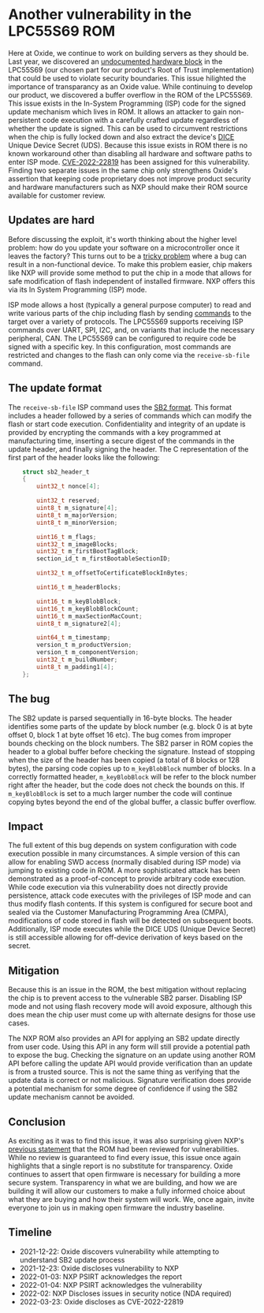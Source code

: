# Another vulnerability in the LPC55S69 ROM

Here at Oxide, we continue to work on building servers as they should be.
Last year, we discovered an [undocumented hardware block](https://oxide.computer/blog/lpc55)
in the LPC55S69 (our chosen part for our product's Root of Trust implementation) that could be used to
violate security boundaries. This issue hilighted the importance of transparancy
as an Oxide value. While continuing to develop our product,
we discovered a buffer overflow in the ROM of the LPC55S69. This issue exists
in the In-System Programming (ISP) code for the signed update mechanism which
lives in ROM. It allows an attacker to gain non-persistent code execution
with a carefully crafted update regardless of whether the update is signed. This can be used to circumvent restrictions when the
chip is fully locked down and also extract the device's [DICE](https://trustedcomputinggroup.org/work-groups/dice-architectures/) Unique Device Secret (UDS). Because this
issue exists in ROM there is no known workaround other than disabling all hardware and software paths to enter ISP mode.
[CVE-2022-22819](https://cve.mitre.org/cgi-bin/cvename.cgi?name=CVE-2022-22819) has been assigned for this vulnerability.
Finding two separate issues in the same chip only strengthens Oxide's
assertion that keeping code proprietary does not improve product
security and hardware manufacturers such as NXP should make their ROM source
available for customer review.

## Updates are hard

Before discussing the exploit, it's worth thinking about the higher level
problem: how do you update your software on a microcontroller once it leaves
the factory? This turns out to be a [tricky problem](https://interrupt.memfault.com/blog/device-firmware-update-cookbook)
where a bug can result in a non-functional device. To make this problem easier,
chip makers like NXP will provide some method to put the chip in a mode that
allows for safe modification of flash independent of installed firmware. NXP offers this via its In System
Programming (ISP) mode.

ISP mode allows a host (typically a general purpose computer) to read and write various parts of the chip including flash by sending [commands](https://github.com/NXPmicro/spsdk/blob/9caefd8b7a4183afe5d696a577b49383bac2c18d/spsdk/mboot/commands.py) to the target over a variety of protocols. The LPC55S69 supports receiving ISP commands over UART, SPI, I2C, and, on variants that include the necessary peripheral, CAN.
The LPC55S69 can be configured to require code be signed with a specific
key. In this configuration, most commands are restricted
and changes to the flash can only come via the `receive-sb-file` command.

## The update format

The `receive-sb-file` ISP command uses the [SB2 format](https://github.com/NXPmicro/spsdk/tree/9caefd8b7a4183afe5d696a577b49383bac2c18d/spsdk/sbfile/sb2).
This format includes a header followed by a series of commands which can modify the flash or start code execution. Confidentiality and integrity of an update is provided by encrypting the commands with a key programmed at manufacturing time, inserting a secure digest of the commands in the update header, and finally signing the header.
The C representation of the first part of the header looks like the following:

```c
    struct sb2_header_t
    {
        uint32_t nonce[4];

        uint32_t reserved;
        uint8_t m_signature[4];
        uint8_t m_majorVersion;
        uint8_t m_minorVersion;

        uint16_t m_flags;
        uint32_t m_imageBlocks;
        uint32_t m_firstBootTagBlock;
        section_id_t m_firstBootableSectionID;

        uint32_t m_offsetToCertificateBlockInBytes;

        uint16_t m_headerBlocks;

        uint16_t m_keyBlobBlock;
        uint16_t m_keyBlobBlockCount; 
        uint16_t m_maxSectionMacCount;
        uint8_t m_signature2[4];

        uint64_t m_timestamp;
        version_t m_productVersion;
        version_t m_componentVersion;
        uint32_t m_buildNumber;
        uint8_t m_padding1[4];
    };
```

## The bug

The SB2 update is parsed sequentially in 16-byte blocks. The header identifies
some parts of the update by block number (e.g. block 0 is at byte offset
0, block 1 at byte offset 16 etc). The bug comes from improper bounds
checking on the block numbers. The SB2 parser in ROM copies the header to a
global buffer before checking the signature. Instead of stopping when the
size of the header has been copied (a total of 8 blocks or 128 bytes), the
parsing code copies up to `m_keyBlobBlock` number of blocks.
In a correctly formatted header, `m_keyBlobBlock` will be refer to the block
number right after the header, but the code does
not check the bounds on this. If `m_keyBlobBlock` is set to a much larger
number the code will continue copying bytes beyond the end of the global
buffer, a classic buffer overflow.

## Impact

The full extent of this bug depends on system configuration with code execution possible in many circumstances. A simple version of this can allow
for enabling SWD access (normally disabled during ISP mode) via jumping to
existing code in ROM. A more sophisticated attack has been demonstrated as a
proof-of-concept to provide arbitrary code execution. While code execution via
this vulnerability does not directly provide persistence, attack code executes with
the privileges of ISP mode and can thus modify flash contents.  If this system is
configured for secure boot and sealed via the Customer Manufacturing
Programming Area (CMPA), modifications of code stored in flash will be detected
on subsequent boots. Additionally, ISP mode executes while the
DICE UDS (Unique Device Secret) is still accessible allowing for off-device derivation
of keys based on the secret.

## Mitigation

Because this is an issue in the ROM, the best mitigation without replacing
the chip is to prevent access to the vulnerable SB2 parser. Disabling ISP mode and not using
flash recovery mode will avoid exposure, although this does mean the
chip user must come up with alternate designs for those use cases.

The NXP ROM also provides an API for applying an SB2 update directly from
user code. Using this API in any form will still provide a potential path to
expose the bug. Checking the signature on an update using another ROM API
before calling the update API would provide verification than an update is
from a trusted source. This is not the same thing as verifying that the
update data is correct or not malicious. Signature verification does provide
a potential mechanism for some degree of confidence if using the SB2 update
mechanism cannot be avoided.

## Conclusion

As exciting as it was to find this issue, it was also surprising given NXP's
[previous statement](https://oxide.computer/blog/lpc55) that the ROM had
been reviewed for vulnerabilities. While no review is guaranteed to find
every issue, this issue once again highlights that a single report is no
substitute for transparency. Oxide continues to assert that open firmware is
necessary for building a more secure system. Transparency in what we are
building, and how we are building it will allow our customers to make a
fully informed choice about what they are buying and how their system will
work. We, once again, invite everyone to join us in making open firmware
the industry baseline.

## Timeline

- 2021-12-22: Oxide discovers vulnerability while attempting to understand SB2 update process
- 2021-12-23: Oxide discloses vulnerability to NXP
- 2022-01-03: NXP PSIRT acknowledges the report
- 2022-01-04: NXP PSIRT acknowledges the vulnerability
- 2022-02: NXP Discloses issues in security notice (NDA required)
- 2022-03-23: Oxide discloses as CVE-2022-22819
